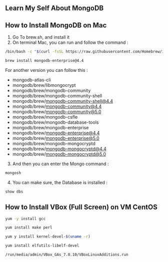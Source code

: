 ## Learn My Self About MongoDB

## How to Install MongoDB on Mac
1. Go To brew.sh, and install it
2. On terminal Mac, you can run and follow the command :

```bash
/bin/bash -c "$(curl -fsSL https://raw.githubusercontent.com/Homebrew/install/HEAD/install.sh)
```

```bash
brew install mongodb-enterprise@4.4
```
For another version you can follow this :
- mongodb-atlas-cli                                      
- mongodb/brew/libmongocrypt                             
- mongodb/brew/mongodb-community                         
- mongodb/brew/mongodb-community-shell                   
- mongodb/brew/mongodb-community-shell@4.4               
- mongodb/brew/mongodb-community@4.4                     
- mongodb/brew/mongodb-community@5.0                     
- mongodb/brew/mongodb-csfle                             
- mongodb/brew/mongodb-database-tools
- mongodb/brew/mongodb-enterprise
- mongodb/brew/mongodb-enterprise@4.4
- mongodb/brew/mongodb-enterprise@5.0
- mongodb/brew/mongodb-mongocryptd
- mongodb/brew/mongodb-mongocryptd@4.4
- mongodb/brew/mongodb-mongocryptd@5.0

3. And then you can enter the Mongo command :
```bash
mongosh
```

4. You can make sure, the Database is installed :
```bash
show dbs
```

## How to Install VBox (Full Screen) on VM CentOS
```bash
yum -y install gcc
```
```bash
yum install make perl
```
```bash
yum y install kernel-devel-$(uname -r)
```
```bash
yum install elfutils-libelf-devel
```
```bash
/run/media/admin/VBox_GAs_7.0.10/VBoxLinuxAdditions.run
```

